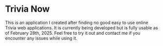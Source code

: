 # Trivia Now

This is an application I created after finding no good easy to use online Trivia web applications. It is currently being developed but is fully usable as of February 28th, 2025. Feel free to try it out and contact me if you encounter any issues while using it.
